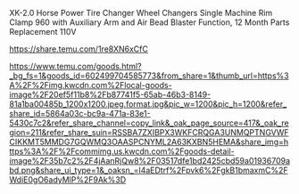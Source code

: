 XK-2.0 Horse Power Tire Changer Wheel Changers Single Machine Rim Clamp 960 with Auxiliary Arm and Air Bead Blaster Function, 12 Month Parts Replacement 110V

https://share.temu.com/1re8XN6xCfC

https://www.temu.com/goods.html?_bg_fs=1&goods_id=602499704585773&from_share=1&thumb_url=https%3A%2F%2Fimg.kwcdn.com%2Flocal-goods-image%2F20ef5f11b8%2Fb87741f5-65ab-46b3-8149-81a1ba00485b_1200x1200.jpeg.format.jpg&pic_w=1200&pic_h=1200&refer_share_id=5864a03c-bc9a-471a-83e1-5430c7c2&refer_share_channel=copy_link&_oak_page_source=417&_oak_region=211&refer_share_suin=RSSBA7ZXIBPX3WKFCRQGA3UNMQPTNGVWFCIKKMT5MMDG7GQWMQ3OAASPCNYML2A63KXBN5HEMA&share_img=https%3A%2F%2Fcommimg.us.kwcdn.com%2Fgoods-detail-image%2F35b7c2%2F4jAanRjQw8%2F03517dfe1bd2425cbd59a01936709abd.png&share_ui_type=1&_oaksn_=l4aEDtrf%2Fpvk6%2FgkB1bmaxmC%2FWdiE0gO6adyMlP%2F9Ak%3D
